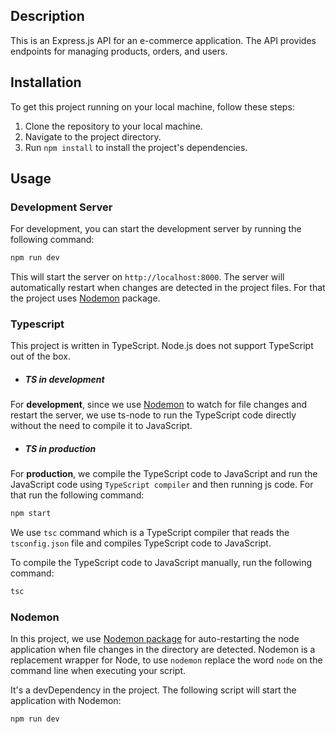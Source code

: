 ## Description

This is an Express.js API for an e-commerce application. The API provides endpoints for managing products, orders, and users.

## Installation

To get this project running on your local machine, follow these steps:

1. Clone the repository to your local machine.
2. Navigate to the project directory.
3. Run `npm install` to install the project's dependencies.

## Usage

### Development Server
For development, you can start the development server by running the following command:

```bash
npm run dev
```

This will start the server on `http://localhost:8000`. The server will automatically restart when changes are detected in the project files.
For that the project uses [Nodemon](#nodemon) package.

### Typescript

This project is written in TypeScript. Node.js does not support TypeScript out of the box.

- ##### TS in development
For **development**, since we use [Nodemon](#nodemon) to watch for file changes and restart the server, 
we use ts-node to run the TypeScript code directly without the need to compile it to JavaScript.

- ##### TS in production
For **production**, we compile the TypeScript code to JavaScript and run the JavaScript code using `TypeScript compiler` and then running js code.
For that run the following command:

```bash
npm start
```

We use `tsc` command which is a TypeScript compiler that reads the `tsconfig.json` file and compiles TypeScript code to JavaScript.

To compile the TypeScript code to JavaScript manually, run the following command:

```bash
tsc
```
 
### Nodemon

In this project, we use [Nodemon package](https://www.npmjs.com/package/nodemon) for auto-restarting the node application when file
changes in the directory are detected. Nodemon is a replacement wrapper for Node, to use `nodemon` 
replace the word `node` on the command line when executing your script.

It's a devDependency in the project. The following script will start the application with Nodemon:

```bash
npm run dev 
```

